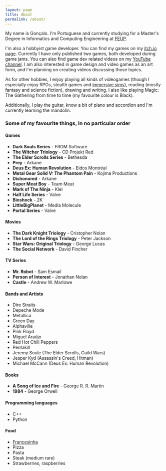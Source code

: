 ```yaml
---
layout: page
title: About
permalink: /about/
---
```


My name is Gonçalo. 
I'm Portuguese and currently studying for a Master's Degree in Informatics and Computing Engineering at [FEUP](https://sigarra.up.pt/feup/en/web_base.gera_pagina?p_pagina=boas%20vindas).

I'm also a hobbyist game developer. You can find my games on my [itch.io page](https://venompaco.itch.io/). 
Currently I have only published two games, both developed during game jams. You can also find game dev related videos on my [YouTube channel](https://www.youtube.com/channel/UCvL53_aSBTpDE0RN1dp6WkA). 
I am also interested in game design and video games as an art form, and I'm planning on creating videos discussing those topics.

As for other hobbies, I enjoy playing all kinds of videogames (though I especially enjoy RPGs, stealth games and [immersive sims](https://en.wikipedia.org/wiki/Immersive_sim)), reading (mostly fantasy and science fiction), drawing and writing. 
I also like playing Magic: The Gathering from time to time (my favourite colour is Black).

Additionally, I play the guitar, know a bit of piano and accordion and I'm currently learning the mandolin.

### Some of my favourite things, in no particular order

#### Games
* **Dark Souls Series** - FROM Software
* **The Witcher Triology** - CD Projekt Red
* **The Elder Scrolls Series** - Bethesda
* **Prey** - Arkane
* **Deus Ex: Human Revolution** - Eidos Montréal
* **Metal Gear Solid V: The Phantom Pain** - Kojima Productions
* **Dishonored** - Arkane
* **Super Meat Boy** - Team Meat
* **Mark of The Ninja** - Klei
* **Half Life Series** - Valve
* **Bioshock** - 2K
* **LittleBigPlanet** - Media Molecule
* **Portal Series** - Valve

#### Movies
* **The Dark Knight Triology** - Cristopher Nolan
* **The Lord of the Rings Triology** - Peter Jackson
* **Star Wars: Original Triology** - George Lucas
* **The Social Network** - David Fincher

#### TV Series
* **Mr. Robot** - Sam Esmail
* **Person of Interest** - Jonathan Nolan
* **Castle** - Andrew W. Marlowe

#### Bands and Artists
* Dire Straits
* Depeche Mode
* Metallica
* Green Day
* Alphaville
* Pink Floyd
* Miguel Araújo
* Red Hot Chili Peppers
* Pentakill
* Jeremy Soule (The Elder Scrolls, Guild Wars)
* Jesper Kyd (Assassin's Creed, Hitman)
* Michael McCann (Deus Ex: Human Revolution)

#### Books
* **A Song of Ice and Fire** - George R. R. Martin
* **1984** - George Orwell

#### Programming languages
* C++
* Python

#### Food
* [Francesinha](https://en.wikipedia.org/wiki/Francesinha)
* Pizza
* Pasta
* Steak (medium rare)
* Strawberries, raspberries